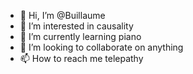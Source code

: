 - 👋 Hi, I’m @Buillaume
- 👀 I’m interested in causality
- 🌱 I’m currently learning piano
- 💞️ I’m looking to collaborate on anything
- 📫 How to reach me telepathy 

<!---
Buillaume/Buillaume is a ✨ special ✨ repository because its `README.md` (this file) appears on your GitHub profile.
You can click the Preview link to take a look at your changes.
--->
